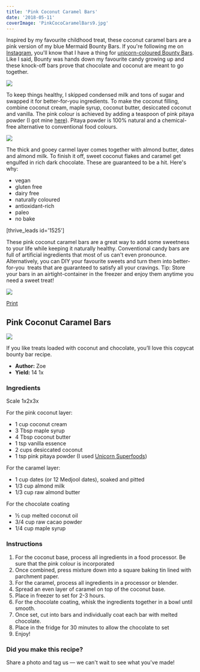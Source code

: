 ```yaml
---
title: 'Pink Coconut Caramel Bars'
date: '2018-05-11'
coverImage: 'PinkCocoCaramelBars9.jpg'
---
```


Inspired by my favourite childhood treat, these coconut caramel bars are a pink version of my blue Mermaid Bounty Bars. If you're following me on [Instagram](https://www.instagram.com/wildblend/), you'll know that I have a thing for [unicorn-coloured Bounty Bars](https://www.wildblend.co/unicorn-bounty-bars/). Like I said, Bounty was hands down my favourite candy growing up and these knock-off bars prove that chocolate and coconut are meant to go together.

![](images/PinkCocoCaramelBars2.jpg)

To keep things healthy, I skipped condensed milk and tons of sugar and swapped it for better-for-you ingredients. To make the coconut filling, combine coconut cream, maple syrup, coconut butter, desiccated coconut and vanilla. The pink colour is achieved by adding a teaspoon of pink pitaya powder (I got mine [here](https://www.unicornsuperfoods.com/collections/superfood-collection/products/100-freeze-dried-pink-pitaya-powder)). Pitaya powder is 100% natural and a chemical-free alternative to conventional food colours.

![](images/PinkCocoCaramelBars9.jpg)

The thick and gooey carmel layer comes together with almond butter, dates and almond milk. To finish it off, sweet coconut flakes and caramel get engulfed in rich dark chocolate. These are guaranteed to be a hit. Here's why:

- vegan
- gluten free
- dairy free
- naturally coloured
- antioxidant-rich
- paleo
- no bake

\[thrive_leads id='1525'\]

These pink coconut caramel bars are a great way to add some sweetness to your life while keeping it naturally healthy. Conventional candy bars are full of artificial ingredients that most of us can't even pronounce. Alternatively, you can DIY your favourite sweets and turn them into better-for-you  treats that are guaranteed to satisfy all your cravings. Tip: Store your bars in an airtight-container in the freezer and enjoy them anytime you need a sweet treat!

![](images/Pink-Coconut-Caramel-Bars-PIN.jpg)

[Print](http://localhost:10003/coconut-caramel-bars/print/2033/)

## Pink Coconut Caramel Bars

![](images/PinkCocoCaramelBars9-150x150.jpg)

If you like treats loaded with coconut and chocolate, you’ll love this copycat bounty bar recipe.

- **Author:** Zoe
- **Yield:** 14 1x

### Ingredients

Scale 1x2x3x

For the pink coconut layer:

- 1 cup coconut cream
- 3 Tbsp maple syrup
- 4 Tbsp coconut butter
- 1 tsp vanilla essence
- 2 cups desiccated coconut
- 1 tsp pink pitaya powder (I used [Unicorn Superfoods](https://www.unicornsuperfoods.com/collections/superfood-collection/products/100-freeze-dried-pink-pitaya-powder))

For the caramel layer:

- 1 cup dates (or 12 Medjool dates), soaked and pitted
- 1/3 cup almond milk
- 1/3 cup raw almond butter

For the chocolate coating

- ½ cup melted coconut oil
- 3/4 cup raw cacao powder
- 1/4 cup maple syrup

### Instructions

1. For the coconut base, process all ingredients in a food processor. Be sure that the pink colour is incorporated
2. Once combined, press mixture down into a square baking tin lined with parchment paper.
3. For the caramel, process all ingredients in a processor or blender.
4. Spread an even layer of caramel on top of the coconut base.
5. Place in freezer to set for 2-3 hours.
6. For the chocolate coating, whisk the ingredients together in a bowl until smooth.
7. Once set, cut into bars and individually coat each bar with melted chocolate.
8. Place in the fridge for 30 minutes to allow the chocolate to set
9. Enjoy!

### Did you make this recipe?

Share a photo and tag us — we can't wait to see what you've made!

<script type="text/javascript">(function(){ var buttonClass = 'tasty-recipes-scale-button', buttonActiveClass = 'tasty-recipes-scale-button-active', buttons = document.querySelectorAll('.tasty-recipes-scale-button'); if ( ! buttons ) { return; } /* frac.js (C) 2012-present SheetJS -- http://sheetjs.com */ /* bothEquals() avoids use of &&, which gets prettified by WordPress. */ var bothEquals = function( d1, d2, D ) { var ret = 0; if (d1<=D) { ret++; } if (d2<=D) { ret++; } return ret === 2; }; var frac=function frac(x,D,mixed){var n1=Math.floor(x),d1=1;var n2=n1+1,d2=1;if(x!==n1)while(bothEquals(d1,d2,D)){var m=(n1+n2)/(d1+d2);if(x===m){if(d1+d2<=D){d1+=d2;n1+=n2;d2=D+1}else if(d1>d2)d2=D+1;else d1=D+1;break}else if(x<m){n2=n1+n2;d2=d1+d2}else{n1=n1+n2;d1=d1+d2}}if(d1>D){d1=d2;n1=n2}if(!mixed)return[0,n1,d1];var q=Math.floor(n1/d1);return[q,n1-q*d1,d1]};frac.cont=function cont(x,D,mixed){var sgn=x<0?-1:1;var B=x*sgn;var P_2=0,P_1=1,P=0;var Q_2=1,Q_1=0,Q=0;var A=Math.floor(B);while(Q_1<D){A=Math.floor(B);P=A*P_1+P_2;Q=A*Q_1+Q_2;if(B-A<5e-8)break;B=1/(B-A);P_2=P_1;P_1=P;Q_2=Q_1;Q_1=Q}if(Q>D){if(Q_1>D){Q=Q_2;P=P_2}else{Q=Q_1;P=P_1}}if(!mixed)return[0,sgn*P,Q];var q=Math.floor(sgn*P/Q);return[q,sgn*P-q*Q,Q]}; buttons.forEach(function(button){ button.addEventListener('click', function(event){ event.preventDefault(); var recipe = event.target.closest('.tasty-recipes'); if ( ! recipe ) { return; } var otherButtons = recipe.querySelectorAll('.' + buttonClass); otherButtons.forEach(function(bt){ bt.classList.remove(buttonActiveClass); }); button.classList.add(buttonActiveClass); <div></div> /* Scales all scalable amounts. */ var scalables = recipe.querySelectorAll('span[data-amount]'); var buttonAmount = parseFloat( button.dataset.amount ); scalables.forEach(function(scalable){ var amount = parseFloat( scalable.dataset.amount ) * buttonAmount; if ( parseFloat( amount ) !== parseInt( amount ) ) { var amountArray = frac.cont( amount, 9, true ); var newAmount = ''; if ( amountArray[1] !== 0 ) { newAmount = amountArray[1] + '/' + amountArray[2]; } if ( newAmount ) { newAmount = ' ' + newAmount; } if ( amountArray[0] ) { newAmount = amountArray[0] + newAmount; } amount = newAmount; } if ( typeof scalable.dataset.unit !== 'undefined' ) { amount += ' ' + scalable.dataset.unit; } scalable.innerText = amount; }); /* Appends " (x2)" indicator. */ var nonNumerics = recipe.querySelectorAll('[data-has-non-numeric-amount]'); nonNumerics.forEach(function(nonNumeric){ var indicator = nonNumeric.querySelector('span[data-non-numeric-label]'); if ( indicator ) { nonNumeric.removeChild(indicator); } if ( 1 !== buttonAmount ) { var indicator = document.createElement('span'); indicator.setAttribute('data-non-numeric-label', true); var text = document.createTextNode(' (x' + buttonAmount + ')'); indicator.appendChild(text); nonNumeric.appendChild(indicator); } }); }); }); }()); <div></div></script>
